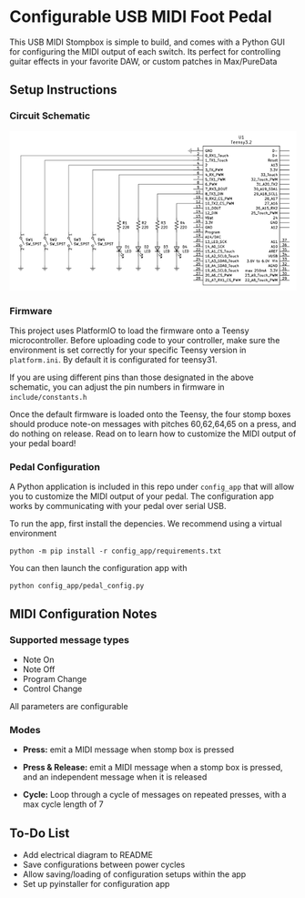 # Configurable USB MIDI Foot Pedal
This USB MIDI Stompbox is simple to build, and comes with a Python GUI for configuring the MIDI output of each switch. Its perfect for controlling guitar effects in your favorite DAW, or custom patches in Max/PureData

## Setup Instructions

### Circuit Schematic

![foot pedal circuit](https://github.com/Satrat/midi-pedal/blob/master/electrical/midi_foot_pedal.png)

### Firmware
This project uses PlatformIO to load the firmware onto a Teensy microcontroller. Before uploading code to your controller, make sure the environment is set correctly for your specific Teensy version in `platform.ini`. By default it is configurated for teensy31. 

If you are using different pins than those designated in the above schematic, you can adjust the pin numbers in firmware in `include/constants.h`

Once the default firmware is loaded onto the Teensy, the four stomp boxes should produce note-on messages with pitches 60,62,64,65 on a press, and do nothing on release. Read on to learn how to customize the MIDI output of your pedal board!

### Pedal Configuration

A Python application is included in this repo under `config_app` that will allow you to customize the MIDI output of your pedal. The configuration app works by communicating with your pedal over serial USB.

To run the app, first install the depencies. We recommend using a virtual environment
```
python -m pip install -r config_app/requirements.txt
```

You can then launch the configuration app with
```
python config_app/pedal_config.py
```

## MIDI Configuration Notes

### Supported message types
- Note On
- Note Off
- Program Change 
- Control Change

All parameters are configurable

### Modes
- **Press:** emit a MIDI message when stomp box is pressed

- **Press & Release:** emit a MIDI message when a stomp box is pressed, and an independent message when it is released

- **Cycle:** Loop through a cycle of messages on repeated presses, with a max cycle length of 7

## To-Do List
- Add electrical diagram to README
- Save configurations between power cycles
- Allow saving/loading of configuration setups within the app
- Set up pyinstaller for configuration app
